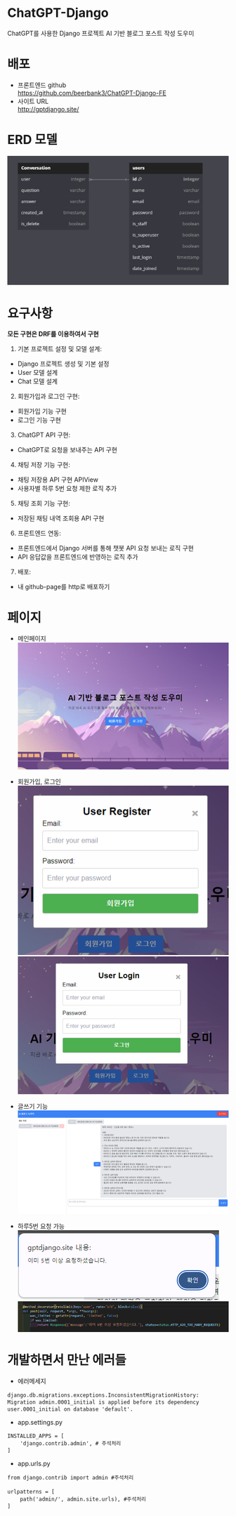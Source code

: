 # ChatGPT-Django
ChatGPT를 사용한 Django 프로젝트
AI 기반 블로그 포스트 작성 도우미

# 배포
- 프론트엔드 github  
https://github.com/beerbank3/ChatGPT-Django-FE  
- 사이트 URL  
http://gptdjango.site/
# ERD 모델

![ERD](README/ERD.png)

# 요구사항

**모든 구현은 DRF를 이용하여서 구현**

1. 기본 프로젝트 설정 및 모델 설계:
- Django 프로젝트 생성 및 기본 설정
- User 모델 설계
- Chat 모델 설계

2. 회원가입과 로그인 구현:
- 회원가입 기능 구현
- 로그인 기능 구현

3. ChatGPT API 구현:
- ChatGPT로 요청을 보내주는 API 구현

4. 채팅 저장 기능 구현:
- 채팅 저장용 API 구현 APIView
- 사용자별 하루 5번 요청 제한 로직 추가

5. 채팅 조회 기능 구현:
- 저장된 채팅 내역 조회용 API 구현

6. 프론트엔드 연동:
- 프론트엔드에서 Django 서버를 통해 챗봇 API 요청 보내는 로직 구현
- API 응답값을 프론트엔드에 반영하는 로직 추가

7. 배포:
- 내 github-page를 http로 배포하기


# 페이지
- 메인페이지
![mainpage](README/main.png)

- 회원가입, 로그인  
![Alt text](README/register.png)
![Alt text](README/login.png)

- 글쓰기 기능
![Alt text](README/base.png)

- 하루5번 요청 가능  
![Alt text](README/day5.png)
![Alt text](README/daycode.png)

# 개발하면서 만난 에러들

- 에러메세지
```
django.db.migrations.exceptions.InconsistentMigrationHistory: Migration admin.0001_initial is applied before its dependency user.0001_initial on database 'default'.
```

- app.settings.py
```
INSTALLED_APPS = [
    'django.contrib.admin', # 주석처리
]
```

- app.urls.py
```
from django.contrib import admin #주석처리

urlpatterns = [
    path('admin/', admin.site.urls), #주석처리
]
```